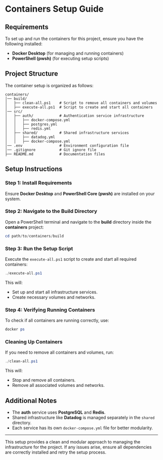 # Containers Setup Guide

## Requirements
To set up and run the containers for this project, ensure you have the following installed:

- **Docker Desktop** (for managing and running containers)
- **PowerShell (pwsh)** (for executing setup scripts)

## Project Structure
The container setup is organized as follows:

```
containers/
│── build/
│   ├── clean-all.ps1    # Script to remove all containers and volumes
│   ├── execute-all.ps1  # Script to create and start all containers
│── src/
│   ├── auth/            # Authentication service infrastructure
│   │   ├── docker-compose.yml
│   │   ├── postgres.yml
│   │   ├── redis.yml
│   ├── shared/          # Shared infrastructure services
│   │   ├── datadog.yml
│   │   ├── docker-compose.yml
│── .env                 # Environment configuration file
│── .gitignore           # Git ignore file
├── README.md            # Documentation files
```

## Setup Instructions

### Step 1: Install Requirements
Ensure **Docker Desktop** and **PowerShell Core (pwsh)** are installed on your system.

### Step 2: Navigate to the Build Directory
Open a PowerShell terminal and navigate to the **build** directory inside the **containers** project:

```powershell
cd path/to/containers/build
```

### Step 3: Run the Setup Script
Execute the `execute-all.ps1` script to create and start all required containers:

```powershell
./execute-all.ps1
```

This will:
- Set up and start all infrastructure services.
- Create necessary volumes and networks.

### Step 4: Verifying Running Containers
To check if all containers are running correctly, use:

```powershell
docker ps
```

### Cleaning Up Containers
If you need to remove all containers and volumes, run:

```powershell
./clean-all.ps1
```

This will:
- Stop and remove all containers.
- Remove all associated volumes and networks.

## Additional Notes
- The **auth** service uses **PostgreSQL** and **Redis**.
- Shared infrastructure like **Datadog** is managed separately in the `shared` directory.
- Each service has its own `docker-compose.yml` file for better modularity.

---
This setup provides a clean and modular approach to managing the infrastructure for the project. If any issues arise, ensure all dependencies are correctly installed and retry the setup process.

